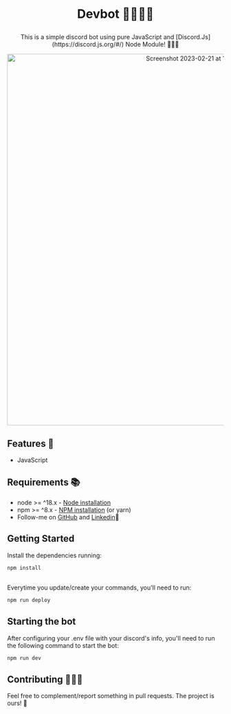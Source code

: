 <h1><p align="center">Devbot 🤖👨🏽‍💻</p></h1>

<p align="center">This is a simple discord bot using pure JavaScript and [Discord.Js](https://discord.js.org/#/) Node Module! 👨🏽‍💻</p>
<p align="center"><img width="865" alt="Screenshot 2023-02-21 at 10 39 35" src="https://user-images.githubusercontent.com/50798883/220361246-d2dddc36-18c3-4345-bd17-add35c8c6b9a.png"></p>


## Features 🧪

-   JavaScript

## Requirements 📚

-   node >= ^18.x - [Node installation](https://nodejs.org/en/download/)
-   npm >= ^8.x - [NPM installation](https://www.npmjs.com/get-npm) (or yarn)
-   Follow-me on [GitHub](https://github.com/zec4o/) and [Linkedin](http://www.linkedin.com.br/in/jose-malty)🤣

## Getting Started

Install the dependencies running:

```bash
npm install
```
## 

Everytime you update/create your commands, you'll need to run:

```bash
npm run deploy
```

## Starting the bot

After configuring your .env file with your discord's info, you'll need to run the following command to start the bot:
```bash
npm run dev
```

## Contributing 👨‍💻🤝

Feel free to complement/report something in pull requests. The project is ours! 🤝
